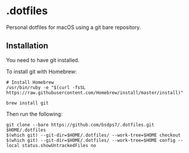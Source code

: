 # .dotfiles
Personal dotfiles for macOS using a git bare repository.

## Installation
You need to have git installed.

To install git with Homebrew:
```
# Install Homebrew
/usr/bin/ruby -e "$(curl -fsSL https://raw.githubusercontent.com/Homebrew/install/master/install)"

brew install git
```

Then run the following:
```
git clone --bare https://github.com/bsdps7/.dotfiles.git $HOME/.dotfiles
$(which git) --git-dir=$HOME/.dotfiles/ --work-tree=$HOME checkout
$(which git) --git-dir=$HOME/.dotfiles/ --work-tree=$HOME config --local status.showUntrackedFiles no
```

